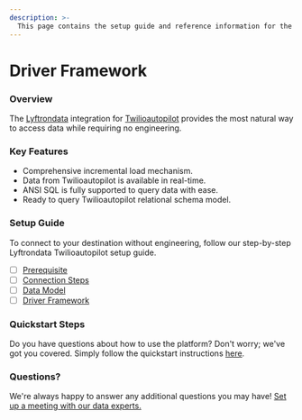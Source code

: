```yaml
---
description: >-
  This page contains the setup guide and reference information for the Twilioautopilot source connector.
---
```


# Driver Framework

### Overview

The [Lyftrondata](https://www.lyftrondata.com/) integration for [Twilioautopilot](https://www.lyftrondata.com/integration/business-analytics/twillio/) provides the most natural way to access data while requiring no engineering.

### Key Features

* Comprehensive incremental load mechanism.
* Data from Twilioautopilot is available in real-time.&#x20;
* ANSI SQL is fully supported to query data with ease.
* Ready to query Twilioautopilot relational schema model.

### Setup Guide

To connect to your destination without engineering, follow our step-by-step Lyftrondata Twilioautopilot setup guide.

* [ ] [Prerequisite](../prerequisite.md)
* [ ] [Connection Steps](../connection-steps.md)
* [ ] [Data Model](../data-model/erd.md)
* [ ] [Driver Framework](../driver-framework/)

### Quickstart Steps

Do you have questions about how to use the platform? Don't worry; we've got you covered. Simply follow the quickstart instructions [here](../driver-framework/README.md).

### Questions? <a href="#questions" id="questions"></a>

We're always happy to answer any additional questions you may have! [Set up a meeting with our data experts.](https://www.lyftrondata.com/book-a-meeting/)


